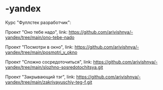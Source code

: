 # -yandex
Курс "Фуллстек разработчик":

Проект "Оно тебе надо", link: https://github.com/arivishnya/-yandex/tree/main/ono-tebe-nado

Проект "Посмотри в окно", link: https://github.com/arivishnya/-yandex/tree/main/posmotri_v_okno

Проект "Сложно сосредоточиться", link: https://github.com/arivishnya/-yandex/tree/main/slozhno-sosredotochitsya.git

Проект "Закрывающий тэг", link: https://github.com/arivishnya/-yandex/tree/main/zakrivayuschiy-teg-f.git
